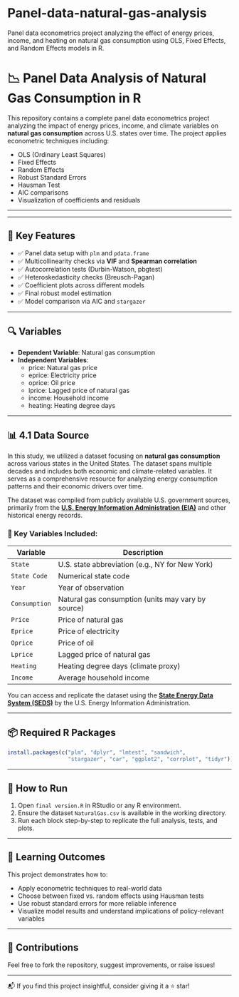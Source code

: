 # Panel-data-natural-gas-analysis
Panel data econometrics project analyzing the effect of energy prices, income, and heating on natural gas consumption using OLS, Fixed Effects, and Random Effects models in R.

# 📉 Panel Data Analysis of Natural Gas Consumption in R

This repository contains a complete panel data econometrics project analyzing the impact of energy prices, income, and climate variables on **natural gas consumption** across U.S. states over time. The project applies econometric techniques including:

- OLS (Ordinary Least Squares)
- Fixed Effects
- Random Effects
- Robust Standard Errors
- Hausman Test
- AIC comparisons
- Visualization of coefficients and residuals

---


---

## 📌 Key Features

- ✅ Panel data setup with `plm` and `pdata.frame`
- ✅ Multicollinearity checks via **VIF** and **Spearman correlation**
- ✅ Autocorrelation tests (Durbin-Watson, pbgtest)
- ✅ Heteroskedasticity checks (Breusch-Pagan)
- ✅ Coefficient plots across different models
- ✅ Final robust model estimation
- ✅ Model comparison via AIC and `stargazer`

---

## 🔍 Variables

- **Dependent Variable**: Natural gas consumption
- **Independent Variables**: 
  - price: Natural gas price  
  - eprice: Electricity price  
  - oprice: Oil price  
  - lprice: Lagged price of natural gas  
  - income: Household income  
  - heating: Heating degree days  

---

## 📊 4.1 Data Source

In this study, we utilized a dataset focusing on **natural gas consumption** across various states in the United States. The dataset spans multiple decades and includes both economic and climate-related variables. It serves as a comprehensive resource for analyzing energy consumption patterns and their economic drivers over time.

The dataset was compiled from publicly available U.S. government sources, primarily from the **[U.S. Energy Information Administration (EIA)](https://www.eia.gov/state/seds/seds-data-complete.php)** and other historical energy records.

### 📁 Key Variables Included:
| Variable     | Description |
|--------------|-------------|
| `State`      | U.S. state abbreviation (e.g., NY for New York) |
| `State Code` | Numerical state code |
| `Year`       | Year of observation |
| `Consumption`| Natural gas consumption (units may vary by source) |
| `Price`      | Price of natural gas |
| `Eprice`     | Price of electricity |
| `Oprice`     | Price of oil |
| `Lprice`     | Lagged price of natural gas |
| `Heating`    | Heating degree days (climate proxy) |
| `Income`     | Average household income |

You can access and replicate the dataset using the **[State Energy Data System (SEDS)](https://www.eia.gov/state/seds/seds-data-complete.php)** by the U.S. Energy Information Administration.

---

## 📦 Required R Packages

```r
install.packages(c("plm", "dplyr", "lmtest", "sandwich", 
                   "stargazer", "car", "ggplot2", "corrplot", "tidyr"))
```

---

## 🚀 How to Run

1. Open `final version.R` in RStudio or any R environment.
2. Ensure the dataset `NaturalGas.csv` is available in the working directory.
3. Run each block step-by-step to replicate the full analysis, tests, and plots.

---

## 🧠 Learning Outcomes

This project demonstrates how to:
- Apply econometric techniques to real-world data
- Choose between fixed vs. random effects using Hausman tests
- Use robust standard errors for more reliable inference
- Visualize model results and understand implications of policy-relevant variables

---

## 🤝 Contributions

Feel free to fork the repository, suggest improvements, or raise issues!

---

📬 If you find this project insightful, consider giving it a ⭐ star!
